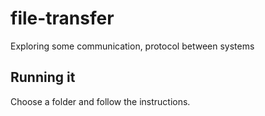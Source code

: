 # file-transfer

Exploring some communication, protocol between systems

## Running it

Choose a folder and follow the instructions.
